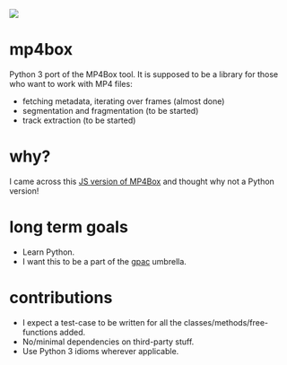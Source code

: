 ![](https://github.com/abhijeetbhagat/mp4box/workflows/build/badge.svg)

# mp4box
Python 3 port of the MP4Box tool. It is supposed to be a library for those who want to work with MP4 files:
* fetching metadata, iterating over frames (almost done)
* segmentation and fragmentation (to be started)
* track extraction (to be started)

# why?
I came across this [JS version of MP4Box](https://github.com/gpac/mp4box.js) and thought why not a Python version!

# long term goals
* Learn Python.
* I want this to be a part of the [gpac](https://github.com/gpac) umbrella.

# contributions
* I expect a test-case to be written for all the classes/methods/free-functions added.
* No/minimal dependencies on third-party stuff.
* Use Python 3 idioms wherever applicable.

